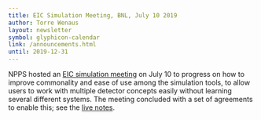 ```yaml
---
title: EIC Simulation Meeting, BNL, July 10 2019
author: Torre Wenaus
layout: newsletter
symbol: glyphicon-calendar
link: /announcements.html
until: 2019-12-31
---
```


NPPS hosted an [EIC simulation meeting](https://indico.bnl.gov/event/6336/) on July 10 to progress on how to improve commonality and ease of use among the simulation tools, to allow users to work with multiple detector concepts easily without learning several different systems. The meeting concluded with a set of agreements to enable this; see the [live notes](https://docs.google.com/document/d/1EvE1vaEJ59YM5XWLDK4ScVSbVPFxoOhpz2OI8nquB04/edit#heading=h.537ah7j0yh7e).

